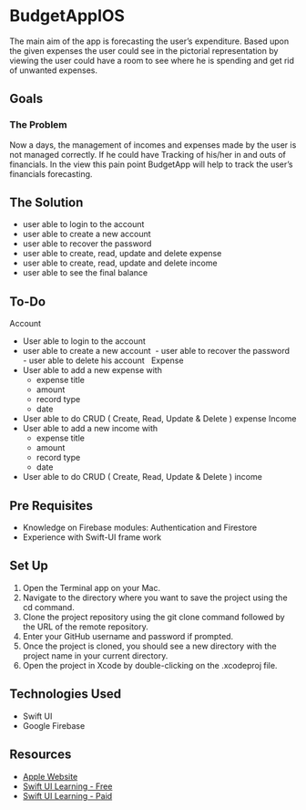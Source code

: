 # BudgetAppIOS 
The main aim of the app is forecasting the user’s expenditure. Based upon the given expenses the user could see in the pictorial representation by viewing the user could have a room to see where he is spending and get rid of unwanted expenses. 


## Goals
### The Problem
Now a days, the management of incomes and expenses made by the user is not managed correctly. If he could have
Tracking of his/her in and outs of financials. In the view this pain point BudgetApp will help to track the user’s financials 
forecasting.


## The Solution
- user able to login to the account 
- user able to create a new account 
- user able to recover the password
- user able to create, read, update and delete expense 
- user able to create, read, update and delete income 
- user able to see the final balance 


## To-Do
Account
- User able to login to the account 
- user able to create a new account  - user able to recover the password  - user able to delete his account  
Expense 
- User able to add a new expense with
	- expense title 
	- amount 
	- record type 
	- date 
- User able to do CRUD ( Create, Read, Update & Delete ) expense 
Income 
- User able to add a new income with
	- expense title 
	- amount 
	- record type 
	- date 
- User able to do CRUD ( Create, Read, Update & Delete ) income 


## Pre Requisites
- Knowledge on Firebase modules:  Authentication and Firestore 
- Experience with Swift-UI frame work 

## Set Up
1. Open the Terminal app on your Mac.
2. Navigate to the directory where you want to save the project using the cd command.
3. Clone the project repository using the git clone command followed by the URL of the remote repository.
4. Enter your GitHub username and password if prompted.
5. Once the project is cloned, you should see a new directory with the project name in your current directory.
6. Open the project in Xcode by double-clicking on the .xcodeproj file.

## Technologies Used
- Swift UI
- Google Firebase

## Resources
- [Apple Website](https://developer.apple.com/xcode/swiftui)
- [Swift UI Learning - Free](https://developer.apple.com/tutorials/swiftui)
- [Swift UI Learning - Paid](https://www.kodeco.com/)
